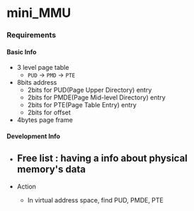 # mini_MMU

### Requirements
#### Basic Info
- 3 level page table
  - `PUD` -> `PMD` -> `PTE`
- 8bits address
  - 2bits for PUD(Page Upper Directory) entry
  - 2bits for PMDE(Page Mid-level Directory) entry
  - 2bits for PTE(Page Table Entry) entry
  - 2bits for offset
- 4bytes page frame

#### Development Info
- Free list : having a info about physical memory\'s data
  - 

- Action
  - In virtual address space, find PUD, PMDE, PTE
